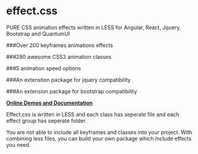 # effect.css
PURE CSS animation effects written in LESS for Angular, React, Jquery, Bootstrap and QuantumUI

###Over 200  keyframes animations effects

###280 awesome CSS3 animation classes

###5 animation speed options

###An extenstion package for jquery compatibility 

###An extension package for bootstrap compatibility

[**Online Demos and Documentation**](http://effectcss.quantumui.org/)

Effect.css is written in LESS and each class has seperate file and each effect group has seperate folder.

You are not able to include all keyframes and classes into your project. With combining less files, you can build your own package which include effects you need.




